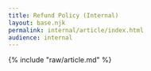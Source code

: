 ```yaml
---
title: Refund Policy (Internal)
layout: base.njk
permalink: internal/article/index.html
audience: internal
---
```


{% include "raw/article.md" %}
